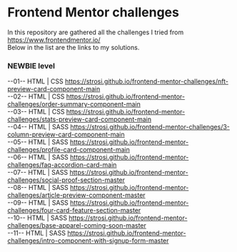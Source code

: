 # Frontend Mentor challenges
In this repository are gathered all the challenges I tried from https://www.frontendmentor.io/  
Below in the list are the links to my solutions.
  
  
### NEWBIE level  
--01-- HTML | CSS   https://strosi.github.io/frontend-mentor-challenges/nft-preview-card-component-main  
--02-- HTML | CSS   https://strosi.github.io/frontend-mentor-challenges/order-summary-component-main  
--03-- HTML | CSS   https://strosi.github.io/frontend-mentor-challenges/stats-preview-card-component-main  
--04-- HTML | SASS  https://strosi.github.io/frontend-mentor-challenges/3-column-preview-card-component-main  
--05-- HTML | SASS  https://strosi.github.io/frontend-mentor-challenges/profile-card-component-main  
--06-- HTML | SASS  https://strosi.github.io/frontend-mentor-challenges/faq-accordion-card-main  
--07-- HTML | SASS  https://strosi.github.io/frontend-mentor-challenges/social-proof-section-master  
--08-- HTML | SASS  https://strosi.github.io/frontend-mentor-challenges/article-preview-component-master  
--09-- HTML | SASS  https://strosi.github.io/frontend-mentor-challenges/four-card-feature-section-master  
--10-- HTML | SASS  https://strosi.github.io/frontend-mentor-challenges/base-apparel-coming-soon-master  
--11-- HTML | SASS  https://strosi.github.io/frontend-mentor-challenges/intro-component-with-signup-form-master  
